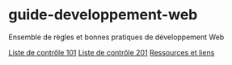 # guide-developpement-web
Ensemble de règles et bonnes pratiques de développement Web

[Liste de contrôle 101](liste-de-controle-101.md)
[Liste de contrôle 201](liste-de-controle.md)
[Ressources et liens](ressources-et-liens.md)
